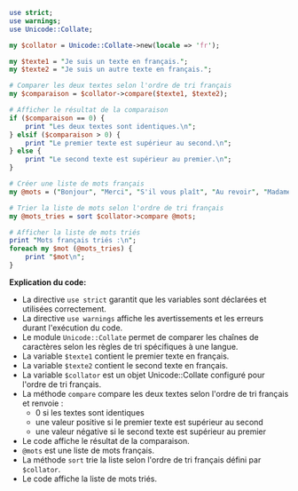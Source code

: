 ```perl
use strict;
use warnings;
use Unicode::Collate;

my $collator = Unicode::Collate->new(locale => 'fr');

my $texte1 = "Je suis un texte en français.";
my $texte2 = "Je suis un autre texte en français.";

# Comparer les deux textes selon l'ordre de tri français
my $comparaison = $collator->compare($texte1, $texte2);

# Afficher le résultat de la comparaison
if ($comparaison == 0) {
    print "Les deux textes sont identiques.\n";
} elsif ($comparaison > 0) {
    print "Le premier texte est supérieur au second.\n";
} else {
    print "Le second texte est supérieur au premier.\n";
}

# Créer une liste de mots français
my @mots = ("Bonjour", "Merci", "S'il vous plaît", "Au revoir", "Madame", "Monsieur");

# Trier la liste de mots selon l'ordre de tri français
my @mots_tries = sort $collator->compare @mots;

# Afficher la liste de mots triés
print "Mots français triés :\n";
foreach my $mot (@mots_tries) {
    print "$mot\n";
}
```

**Explication du code:**

* La directive `use strict` garantit que les variables sont déclarées et utilisées correctement.
* La directive `use warnings` affiche les avertissements et les erreurs durant l'exécution du code.
* Le module `Unicode::Collate` permet de comparer les chaînes de caractères selon les règles de tri spécifiques à une langue.
* La variable `$texte1` contient le premier texte en français.
* La variable `$texte2` contient le second texte en français.
* La variable `$collator` est un objet Unicode::Collate configuré pour l'ordre de tri français.
* La méthode `compare` compare les deux textes selon l'ordre de tri français et renvoie :
    * 0 si les textes sont identiques
    * une valeur positive si le premier texte est supérieur au second
    * une valeur négative si le second texte est supérieur au premier
* Le code affiche le résultat de la comparaison.
* `@mots` est une liste de mots français.
* La méthode `sort` trie la liste selon l'ordre de tri français défini par `$collator`.
* Le code affiche la liste de mots triés.